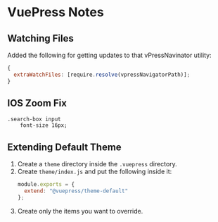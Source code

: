 # VuePress Notes

## Watching Files

Added the following for getting updates to that vPressNavinator utility:

```js
{
  extraWatchFiles: [require.resolve(vpressNavigatorPath)];
}
```

## IOS Zoom Fix

```stylus
.search-box input
    font-size 16px;
```

## Extending Default Theme

1. Create a `theme` directory inside the `.vuepress` directory.
2. Create `theme/index.js` and put the following inside it:
   ```js
   module.exports = {
     extend: "@vuepress/theme-default"
   };
   ```
3. Create only the items you want to override.
